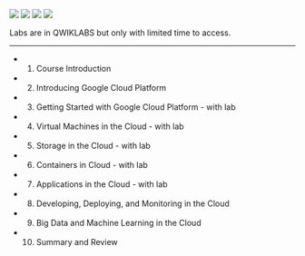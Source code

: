![](https://img.shields.io/badge/language-gcp-blue)
![](https://img.shields.io/badge/technology-gcp-blue)
![](https://img.shields.io/badge/development%20year-2019-orange)
![](https://img.shields.io/badge/license-MIT-lightgrey)

Labs are in QWIKLABS but only with limited time to access.

--------------------------------------------------------------------------------

- 01. Course Introduction
- 02. Introducing Google Cloud Platform
- 03. Getting Started with Google Cloud Platform - with lab
- 04. Virtual Machines in the Cloud - with lab
- 05. Storage in the Cloud - with lab
- 06. Containers in Cloud - with lab
- 07. Applications in the Cloud - with lab
- 08. Developing, Deploying, and Monitoring in the Cloud
- 09. Big Data and Machine Learning in the Cloud
- 10. Summary and Review
